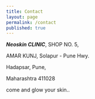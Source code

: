 ```yaml
---
title: Contact
layout: page
permalink: /contact
published: true
---
```


***Neoskin CLINIC***, 
SHOP NO. 5, 

AMAR KUNJ, Solapur - Pune Hwy.

Hadapsar, Pune,

Maharashtra 411028

come and glow your skin..
